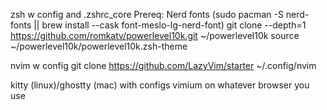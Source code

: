 
zsh   w config and .zshrc_core
Prereq: Nerd fonts (sudo pacman -S nerd-fonts || brew install --cask font-meslo-lg-nerd-font)
git clone --depth=1 https://github.com/romkatv/powerlevel10k.git ~/powerlevel10k
source ~/powerlevel10k/powerlevel10k.zsh-theme

nvim  w config
git clone https://github.com/LazyVim/starter ~/.config/nvim

kitty (linux)/ghostty (mac) with configs
vimium on whatever browser you use
